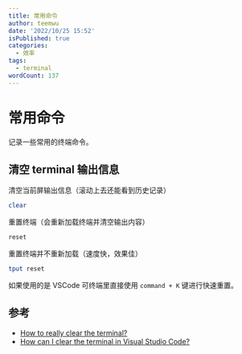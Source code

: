 ```yaml
---
title: 常用命令
author: teemwu
date: '2022/10/25 15:52'
isPublished: true
categories:
  - 效率
tags:
  - terminal
wordCount: 137
---
```


# 常用命令
记录一些常用的终端命令。

## 清空 terminal 输出信息
清空当前屏输出信息（滚动上去还能看到历史记录）
```bash
clear
```
重置终端（会重新加载终端并清空输出内容）
```bash
reset
```
重置终端并不重新加载（速度快，效果佳）
```bash
tput reset
```
如果使用的是 VSCode 可终端里直接使用 `command + K` 键进行快速重置。

## 参考
- [How to really clear the terminal?](https://askubuntu.com/a/25079)
- [How can I clear the terminal in Visual Studio Code?](https://stackoverflow.com/a/48713754/8897313)
